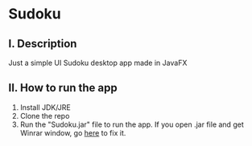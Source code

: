 # Sudoku

## I. Description
Just a simple UI Sudoku desktop app made in JavaFX

## II. How to run the app
1. Install JDK/JRE
2. Clone the repo
3. Run the "Sudoku.jar" file to run the app. If you open .jar file and get Winrar window, go [here](https://www.youtube.com/watch?v=NqT0Z87FTho&t=1s) to fix it. 